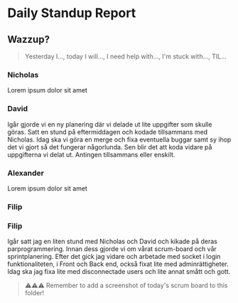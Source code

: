 # Daily Standup Report

## Wazzup?
> Yesterday I…, today I will…, I need help with…, I'm stuck with…, TIL…

### Nicholas
Lorem ipsum dolor sit amet

### David
Igår gjorde vi en ny planering där vi delade ut lite uppgifter som skulle göras.
Satt en stund på eftermiddagen och kodade tillsammans med Nicholas.
Idag ska vi göra en merge och fixa eventuella buggar samt sy ihop det vi gjort så det fungerar någorlunda.
Sen blir det att koda vidare på uppgifterna vi delat ut. Antingen tillsammans eller enskilt.

### Alexander
Lorem ipsum dolor sit amet

### Filip
### Filip
Igår satt jag en liten stund med Nicholas och David och kikade på deras parprogrammering. Innan dess gjorde vi om vårat scrum-board och vår sprintplanering. 
Efter det gick jag vidare och arbetade med socket i login funktionaliteten, i Front och Back end,
också fixat lite med adminrättigheter. Idag ska jag fixa lite med disconnectade users och lite annat smått och gott.


> ⚠️⚠️⚠️ Remember to add a screenshot of today's scrum board to this folder!
